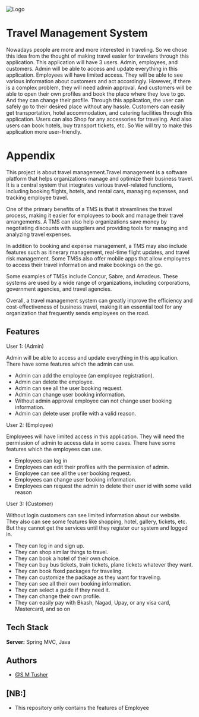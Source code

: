 
![Logo](https://miro.medium.com/max/1200/1*7gPQpG7bu6OLZd9xtJ57Fw.png)
# Travel Management System


Nowadays people are more and more interested in traveling. So we chose this idea from the thought of making travel easier for travelers through this application. This application will have 3 users. Admin, employees, and customers. Admin will be able to access and update everything in this application. Employees will have limited access. They will be able to see various information about customers and act accordingly. However, if there is a complex problem, they will need admin approval. And customers will be able to open their own profiles and book the place where they love to go. And they can change their profile. Through this application, the user can safely go to their desired place without any hassle. Customers can easily get transportation, hotel accommodation, and catering facilities through this application. Users can also Shop for any accessories for traveling. And also users can book hotels, buy transport tickets, etc. So We will try to make this application more user-friendly.

# Appendix

This project is about travel management.Travel management  is a software platform that helps organizations manage and optimize their business travel. It is a central system that integrates various travel-related functions, including booking flights, hotels, and rental cars, managing expenses, and tracking employee travel.

One of the primary benefits of a TMS is that it streamlines the travel process, making it easier for employees to book and manage their travel arrangements. A TMS can also help organizations save money by negotiating discounts with suppliers and providing tools for managing and analyzing travel expenses.

In addition to booking and expense management, a TMS may also include features such as itinerary management, real-time flight updates, and travel risk management. Some TMSs also offer mobile apps that allow employees to access their travel information and make bookings on the go.

Some examples of TMSs include Concur, Sabre, and Amadeus. These systems are used by a wide range of organizations, including corporations, government agencies, and travel agencies.

Overall, a travel management system can greatly improve the efficiency and cost-effectiveness of business travel, making it an essential tool for any organization that frequently sends employees on the road.


## Features

User 1: (Admin)

Admin will be able to access and update everything in this application. There have some features which the admin can use.
-	Admin can add the employee (an employee registration).
-	Admin can delete the employee.
-	Admin can see all the user booking request.
-	Admin can change user booking information.
-	Without admin approval employee can not change user booking information.
-	Admin can delete user profile with a valid reason.

User 2: (Employee)

Employees will have limited access in this application. They will need the permission of admin to access data in some cases. There have some features which the employees can use.
-	Employees can log in
-	Employees can edit their profiles with the permission of admin.
-	Employee can see all the user booking request.
-	Employees can change user booking information.
-	Employees can request the admin to delete their user id with some valid reason


User 3: (Customer)

Without login customers can see limited information about our website. They also can see some features like shopping, hotel, gallery, tickets, etc. But they cannot get the services until they register our system and logged in.
-	They can log in and sign up.
-	They can shop similar things to travel.
-	They can book a hotel of their own choice.
-	They can buy bus tickets, train tickets, plane tickets whatever they want.
-	They can book fixed packages for traveling.
-	They can customize the package as they want for traveling.
-	They can see all their own booking information.
-	They can select a guide if they need it.
-	They can change their own profile.
-	They can easily pay with Bkash, Nagad, Upay, or any visa card, Mastercard, and so on




## Tech Stack


**Server:** Spring MVC, Java


## Authors

- [@S M Tusher](https://www.github.com/smtusher007)


## [NB:]

 - This repository only contains the features of Employee
